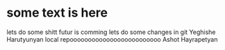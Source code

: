 # some text is here
lets do some shitt
futur is comming 
lets do some changes in git 
Yeghishe Harutyunyan
local repooooooooooooooooooooooooo
Ashot Hayrapetyan 